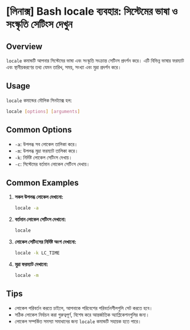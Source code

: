 # [লিনাক্স] Bash locale ব্যবহার: সিস্টেমের ভাষা ও সংস্কৃতি সেটিংস দেখুন

## Overview
`locale` কমান্ডটি আপনার সিস্টেমের ভাষা এবং সংস্কৃতি সংক্রান্ত সেটিংস প্রদর্শন করে। এটি বিভিন্ন ভাষার ফরম্যাট এবং স্থানীয়করণের তথ্য যেমন তারিখ, সময়, সংখ্যা এবং মুদ্রা প্রদর্শন করে।

## Usage
`locale` কমান্ডের মৌলিক সিনট্যাক্স হল:

```bash
locale [options] [arguments]
```

## Common Options
- `-a`: উপলব্ধ সব লোকেল তালিকা করে।
- `-m`: উপলব্ধ মুদ্রা ফরম্যাট তালিকা করে।
- `-k`: নির্দিষ্ট লোকেল সেটিংস দেখায়।
- `-c`: সিস্টেমের বর্তমান লোকেল সেটিংস দেখায়।

## Common Examples
1. **সকল উপলব্ধ লোকেল দেখানো:**
   ```bash
   locale -a
   ```

2. **বর্তমান লোকেল সেটিংস দেখানো:**
   ```bash
   locale
   ```

3. **লোকেল সেটিংসের নির্দিষ্ট অংশ দেখানো:**
   ```bash
   locale -k LC_TIME
   ```

4. **মুদ্রা ফরম্যাট দেখানো:**
   ```bash
   locale -m
   ```

## Tips
- লোকেল পরিবর্তন করতে চাইলে, আপনাকে পরিবেশের পরিবর্তনশীলগুলি সেট করতে হবে।
- সঠিক লোকেল নির্বাচন করা গুরুত্বপূর্ণ, বিশেষ করে আন্তর্জাতিক অ্যাপ্লিকেশনগুলির জন্য।
- লোকেল সম্পর্কিত সমস্যা সমাধানের জন্য `locale` কমান্ডটি সহায়ক হতে পারে।